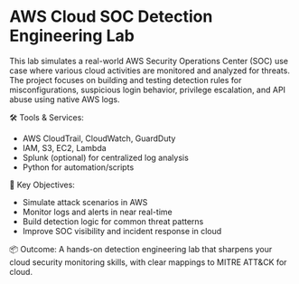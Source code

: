 # AWS Cloud SOC Detection Engineering Lab

This lab simulates a real-world AWS Security Operations Center (SOC) use case where various cloud activities are monitored and analyzed for threats. The project focuses on building and testing detection rules for misconfigurations, suspicious login behavior, privilege escalation, and API abuse using native AWS logs.

🛠️ Tools & Services:
- AWS CloudTrail, CloudWatch, GuardDuty
- IAM, S3, EC2, Lambda
- Splunk (optional) for centralized log analysis
- Python for automation/scripts

🎯 Key Objectives:
- Simulate attack scenarios in AWS
- Monitor logs and alerts in near real-time
- Build detection logic for common threat patterns
- Improve SOC visibility and incident response in cloud

📦 Outcome:
A hands-on detection engineering lab that sharpens your cloud security monitoring skills, with clear mappings to MITRE ATT&CK for cloud.

